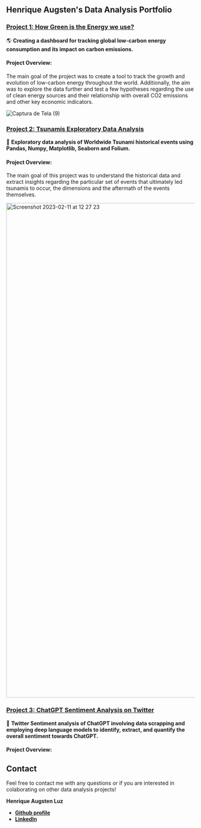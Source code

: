 ## Henrique Augsten's Data Analysis Portfolio

### [Project 1: How Green is the Energy we use?](https://github.com/hafluz/energy_data)
🌎 **Creating a dashboard for tracking global low-carbon energy consumption and its impact on carbon emissions.**

#### Project Overview:
The main goal of the project was to create a tool to track the growth and evolution of low-carbon energy throughout the world. Additionally, the aim was to explore the data further and test a few hypotheses regarding the use of clean energy sources and their relationship with overall CO2 emissions and other key economic indicators.

![Captura de Tela (9)](https://user-images.githubusercontent.com/122936255/215545006-45224a36-7173-4e34-978f-217180bcca6f.png)



### [Project 2: Tsunamis Exploratory Data Analysis](https://github.com/hafluz/tsunami_exploratory)
🌊 **Exploratory data analysis of Worldwide Tsunami historical events using Pandas, Numpy, Matplotlib, Seaborn and Folium.**

#### Project Overview:
The main goal of this project was to understand the historical data and extract insights regarding the particular set of events that ultimately led tsunamis to occur, the dimensions and the aftermath of the events themselves.

<img width="1317" alt="Screenshot 2023-02-11 at 12 27 23" src="https://user-images.githubusercontent.com/122936255/218266767-0c348863-e6d9-4bdf-a534-9b36b17ab2a9.png">



### [Project 3: ChatGPT Sentiment Analysis on Twitter](https://github.com/hafluz/sentiment_analysis)
💬 **Twitter Sentiment analysis of ChatGPT involving data scrapping and employing deep language models to identify, extract, and quantify the overall sentiment towards ChatGPT.**

#### Project Overview:



## Contact
Feel free to contact me with any questions or if you are interested in colaborating on other data analysis projects!

**Henrique Augsten Luz**

* **[Github profile](https://github.com/hafluz)**
* **[LinkedIn](https://www.linkedin.com/in/henrique-augsten)**
